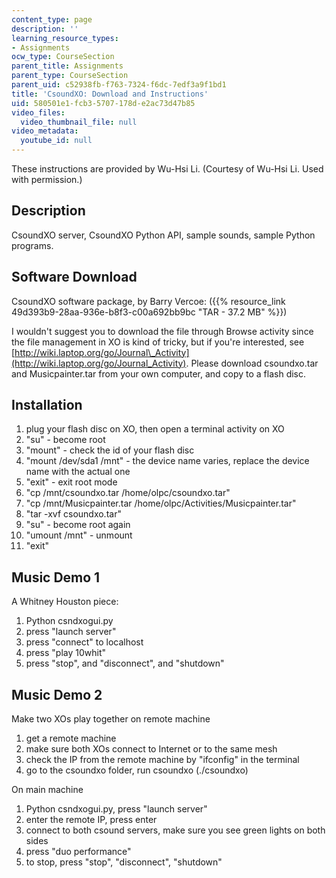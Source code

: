 ```yaml
---
content_type: page
description: ''
learning_resource_types:
- Assignments
ocw_type: CourseSection
parent_title: Assignments
parent_type: CourseSection
parent_uid: c52938fb-f763-7324-f6dc-7edf3a9f1bd1
title: 'CsoundXO: Download and Instructions'
uid: 580501e1-fcb3-5707-178d-e2ac73d47b85
video_files:
  video_thumbnail_file: null
video_metadata:
  youtube_id: null
---
```


These instructions are provided by Wu-Hsi Li. (Courtesy of Wu-Hsi Li. Used with permission.)

Description
-----------

CsoundXO server, CsoundXO Python API, sample sounds, sample Python programs.

Software Download
-----------------

CsoundXO software package, by Barry Vercoe: ({{% resource_link 49d393b9-28aa-936e-b8f3-c00a692bb9bc "TAR - 37.2 MB" %}})

I wouldn't suggest you to download the file through Browse activity since the file management in XO is kind of tricky, but if you're interested, see [http://wiki.laptop.org/go/Journal\_Activity](http://wiki.laptop.org/go/Journal_Activity). Please download csoundxo.tar and Musicpainter.tar from your own computer, and copy to a flash disc.

Installation
------------

1.  plug your flash disc on XO, then open a terminal activity on XO
2.  "su" - become root
3.  "mount" - check the id of your flash disc
4.  "mount /dev/sda1 /mnt" - the device name varies, replace the device name with the actual one
5.  "exit" - exit root mode
6.  "cp /mnt/csoundxo.tar /home/olpc/csoundxo.tar"
7.  "cp /mnt/Musicpainter.tar /home/olpc/Activities/Musicpainter.tar"
8.  "tar -xvf csoundxo.tar"
9.  "su" - become root again
10.  "umount /mnt" - unmount
11.  "exit"

Music Demo 1
------------

A Whitney Houston piece:

1.  Python csndxogui.py
2.  press "launch server"
3.  press "connect" to localhost
4.  press "play 10whit"
5.  press "stop", and "disconnect", and "shutdown"

Music Demo 2
------------

Make two XOs play together on remote machine

1.  get a remote machine
2.  make sure both XOs connect to Internet or to the same mesh
3.  check the IP from the remote machine by "ifconfig" in the terminal
4.  go to the csoundxo folder, run csoundxo (./csoundxo)

On main machine

1.  Python csndxogui.py, press "launch server"
2.  enter the remote IP, press enter
3.  connect to both csound servers, make sure you see green lights on both sides
4.  press "duo performance"
5.  to stop, press "stop", "disconnect", "shutdown"